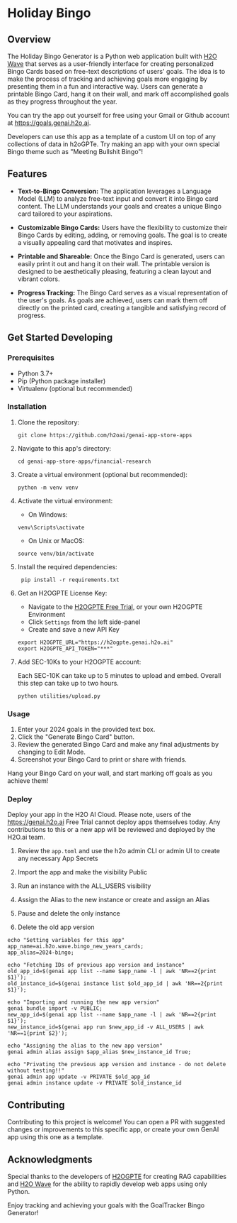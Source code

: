 # Holiday Bingo

## Overview

The Holiday Bingo Generator is a Python web application built with [H2O Wave](https://wave.h2o.ai) that serves as a user-friendly 
interface for creating personalized Bingo Cards based on free-text descriptions of users' goals. The idea is to 
make the process of tracking and achieving goals more engaging by presenting them in a fun and interactive way. 
Users can generate a printable Bingo Card, hang it on their wall, and mark off accomplished goals as they progress
throughout the year.

You can try the app out yourself for free using your Gmail or Github account at 
https://goals.genai.h2o.ai. 

Developers can use this app as a template of a custom UI on top of any collections 
of data in h2oGPTe. Try making an app with your own special Bingo theme such 
as "Meeting Bullshit Bingo"!

## Features

- **Text-to-Bingo Conversion:** The application leverages a Language Model (LLM) to analyze free-text input and convert it into Bingo card content. The LLM understands your goals and creates a unique Bingo card tailored to your aspirations.

- **Customizable Bingo Cards:** Users have the flexibility to customize their Bingo Cards by editing, adding, or removing goals. The goal is to create a visually appealing card that motivates and inspires.

- **Printable and Shareable:** Once the Bingo Card is generated, users can easily print it out and hang it on their wall. The printable version is designed to be aesthetically pleasing, featuring a clean layout and vibrant colors.

- **Progress Tracking:** The Bingo Card serves as a visual representation of the user's goals. As goals are achieved, users can mark them off directly on the printed card, creating a tangible and satisfying record of progress.

## Get Started Developing

### Prerequisites
* Python 3.7+ 
* Pip (Python package installer)
* Virtualenv (optional but recommended)

### Installation
1. Clone the repository:
    ```shell script
    git clone https://github.com/h2oai/genai-app-store-apps
    ```

2. Navigate to this app's directory:
    ```shell script
    cd genai-app-store-apps/financial-research
    ```
   
3. Create a virtual environment (optional but recommended):
    ```shell script
    python -m venv venv
    ```
4. Activate the virtual environment:
    * On Windows:
    ```shell script
    venv\Scripts\activate
    ```
    * On Unix or MacOS:
    ```shell script
    source venv/bin/activate
    ```
5. Install the required dependencies:
   ```shell script
    pip install -r requirements.txt
    ```

6. Get an H2OGPTE License Key:
    * Navigate to the [H2OGPTE Free Trial](https://h2ogpte.genai.h2o.ai), or your own 
    H2OGPTE Environment
    * Click `Settings` from the left side-panel
    * Create and save a new API Key
    ```shell script
    export H2OGPTE_URL="https://h2ogpte.genai.h2o.ai"
    export H2OGPTE_API_TOKEN="***"
    ```
   
7. Add SEC-10Ks to your H2OGPTE account:

    Each SEC-10K can take up to 5 minutes to upload and embed. Overall this step can 
    take up to two hours. 
    ```shell script
    python utilities/upload.py 
    ```
   
### Usage

1. Enter your 2024 goals in the provided text box.
2. Click the "Generate Bingo Card" button.
4. Review the generated Bingo Card and make any final adjustments by changing to Edit Mode.
5. Screenshot your Bingo Card to print or share with friends.

Hang your Bingo Card on your wall, and start marking off goals as you achieve them!

### Deploy

Deploy your app in the H2O AI Cloud. Please note, users of the https://genai.h2o.ai 
Free Trial cannot deploy apps themselves today. Any contributions to this or a new app 
will be reviewed and deployed by the H2O.ai team.

1. Review the `app.toml` and use the h2o admin CLI or admin UI to create any 
necessary App Secrets

2. Import the app and make the visibility Public

3. Run an instance with the ALL_USERS visibility

4. Assign the Alias to the new instance or create and assign an Alias

5. Pause and delete the only instance

6. Delete the old app version

```shell script
echo "Setting variables for this app"
app_name=ai.h2o.wave.bingo_new_years_cards;
app_alias=2024-bingo;

echo "Fetching IDs of previous app version and instance"
old_app_id=$(genai app list --name $app_name -l | awk 'NR==2{print $1}');
old_instance_id=$(genai instance list $old_app_id | awk 'NR==2{print $1}');

echo "Importing and running the new app version"
genai bundle import -v PUBLIC;
new_app_id=$(genai app list --name $app_name -l | awk 'NR==2{print $1}');
new_instance_id=$(genai app run $new_app_id -v ALL_USERS | awk 'NR==1{print $2}');

echo "Assigning the alias to the new app version"
genai admin alias assign $app_alias $new_instance_id True;

echo "Privating the previous app version and instance - do not delete without testing!!"
genai admin app update -v PRIVATE $old_app_id
genai admin instance update -v PRIVATE $old_instance_id
```

## Contributing

Contributing to this project is welcome! You can open a PR with suggested changes or 
improvements to this specific app, or create your own GenAI app using this one as a 
template.


## Acknowledgments

Special thanks to the developers of 
[H2OGPTE](https://h2o.ai/platform/enterprise-h2ogpte/) for creating RAG capabilities 
and [H2O Wave](https://wave.h2o.ai) for the ability to rapidly develop web apps using 
only Python.

Enjoy tracking and achieving your goals with the GoalTracker Bingo Generator!